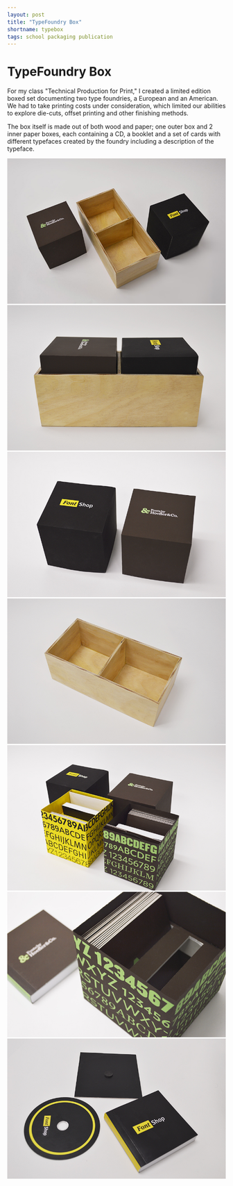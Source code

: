 ```yaml
---
layout: post
title: "TypeFoundry Box"
shortname: typebox
tags: school packaging publication
---
```


# TypeFoundry Box

For my class "Technical Production for Print," I created a limited edition boxed set documenting two type foundries, a European and an American. We had to take printing costs under consideration, which limited our abilities to explore die-cuts, offset printing and other finishing methods. 

The box itself is made out of both wood and paper; one outer box and 2 inner paper boxes, each containing a CD, a booklet and a set of cards with different typefaces created by the foundry including a description of the typeface.

![TypeFoundry Box](/assets/img/portfolio/typebox/typebox_1.jpg)
![TypeFoundry Box](/assets/img/portfolio/typebox/typebox_2.jpg)
![TypeFoundry Box](/assets/img/portfolio/typebox/typebox_3.jpg)
![TypeFoundry Box](/assets/img/portfolio/typebox/typebox_4.jpg)
![TypeFoundry Box](/assets/img/portfolio/typebox/typebox_5.jpg)
![TypeFoundry Box](/assets/img/portfolio/typebox/typebox_6.jpg)
![TypeFoundry Box](/assets/img/portfolio/typebox/typebox_7.jpg)